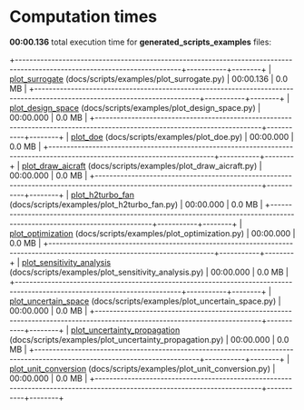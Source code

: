 

# Computation times

**00:00.136** total execution time for **generated_scripts_examples** files:

+---------------------------------------------------------------------------------------------------------------------------+-----------+--------+
| [plot_surrogate](./plot_surrogate.md) (docs/scripts/examples/plot_surrogate.py)                                           | 00:00.136 | 0.0 MB |
+---------------------------------------------------------------------------------------------------------------------------+-----------+--------+
| [plot_design_space](./plot_design_space.md) (docs/scripts/examples/plot_design_space.py)                                  | 00:00.000 | 0.0 MB |
+---------------------------------------------------------------------------------------------------------------------------+-----------+--------+
| [plot_doe](./plot_doe.md) (docs/scripts/examples/plot_doe.py)                                                             | 00:00.000 | 0.0 MB |
+---------------------------------------------------------------------------------------------------------------------------+-----------+--------+
| [plot_draw_aicraft](./plot_draw_aicraft.md) (docs/scripts/examples/plot_draw_aicraft.py)                                  | 00:00.000 | 0.0 MB |
+---------------------------------------------------------------------------------------------------------------------------+-----------+--------+
| [plot_h2turbo_fan](./plot_h2turbo_fan.md) (docs/scripts/examples/plot_h2turbo_fan.py)                                     | 00:00.000 | 0.0 MB |
+---------------------------------------------------------------------------------------------------------------------------+-----------+--------+
| [plot_optimization](./plot_optimization.md) (docs/scripts/examples/plot_optimization.py)                                  | 00:00.000 | 0.0 MB |
+---------------------------------------------------------------------------------------------------------------------------+-----------+--------+
| [plot_sensitivity_analysis](./plot_sensitivity_analysis.md) (docs/scripts/examples/plot_sensitivity_analysis.py)          | 00:00.000 | 0.0 MB |
+---------------------------------------------------------------------------------------------------------------------------+-----------+--------+
| [plot_uncertain_space](./plot_uncertain_space.md) (docs/scripts/examples/plot_uncertain_space.py)                         | 00:00.000 | 0.0 MB |
+---------------------------------------------------------------------------------------------------------------------------+-----------+--------+
| [plot_uncertainty_propagation](./plot_uncertainty_propagation.md) (docs/scripts/examples/plot_uncertainty_propagation.py) | 00:00.000 | 0.0 MB |
+---------------------------------------------------------------------------------------------------------------------------+-----------+--------+
| [plot_unit_conversion](./plot_unit_conversion.md) (docs/scripts/examples/plot_unit_conversion.py)                         | 00:00.000 | 0.0 MB |
+---------------------------------------------------------------------------------------------------------------------------+-----------+--------+
